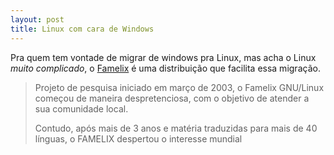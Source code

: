 ```yaml
---
layout: post
title: Linux com cara de Windows
---
```


Pra quem tem vontade de migrar de windows pra Linux, mas acha o Linux <i>muito complicado</i>, o <a href="http://www.famelix.com.br/site/?langswitch_lang=pt">Famelix</a> é uma distribuição que facilita essa migração.

>Projeto de pesquisa iniciado em março de 2003, o Famelix GNU/Linux começou de maneira despretenciosa, com o objetivo de atender a sua comunidade local.
>
>Contudo, após mais de 3 anos e matéria traduzidas para mais de 40 línguas, o FAMELIX despertou o interesse mundial